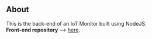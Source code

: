 ## About
This is the back-end of an IoT Monitor built using NodeJS.  
**Front-end repository** --> [here](https://github.com/falcononrails/iotmonitor-ionic).
